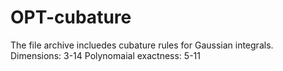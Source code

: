 # OPT-cubature

The file archive incluedes cubature rules for Gaussian integrals.
Dimensions: 3-14
Polynomaial exactness: 5-11

